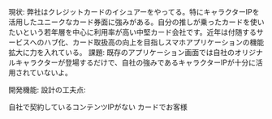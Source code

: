 現状:
弊社はクレジットカードのイシュアーをやってる。特にキャラクターIPを活用したユニークなカード券面に強みがある。自分の推しが乗ったカードを使いたいという若年層を中心に利用率が高い中堅カード会社です。近年は付随するサービスへのハブ化、カード取扱高の向上を目指しスマホアプリケーションの機能拡大に力を入れている。
課題:
既存のアプリケーション画面では自社のオリジナルキャラクターが登場するだけで、自社の強みであるキャラクターIPが十分に活用されていないよ。


開発機能:
設計の工夫点: 

自社で契約しているコンテンツIPがない
カードでお客様